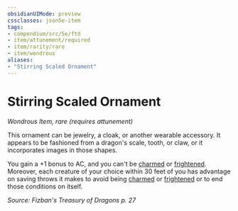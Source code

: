 ```yaml
---
obsidianUIMode: preview
cssclasses: json5e-item
tags:
- compendium/src/5e/ftd
- item/attunement/required
- item/rarity/rare
- item/wondrous
aliases: 
- "Stirring Scaled Ornament"
---
```

# Stirring Scaled Ornament
*Wondrous Item, rare (requires attunement)*  


This ornament can be jewelry, a cloak, or another wearable accessory. It appears to be fashioned from a dragon's scale, tooth, or claw, or it incorporates images in those shapes.

You gain a +1 bonus to AC, and you can't be [charmed](rules/conditions.md#charmed) or [frightened](rules/conditions.md#frightened). Moreover, each creature of your choice within 30 feet of you has advantage on saving throws it makes to avoid being [charmed](rules/conditions.md#charmed) or [frightened](rules/conditions.md#frightened) or to end those conditions on itself.

*Source: Fizban's Treasury of Dragons p. 27*